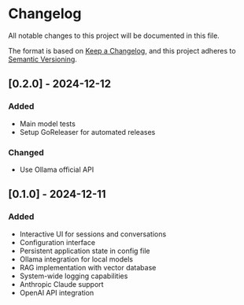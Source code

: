 # Changelog

All notable changes to this project will be documented in this file.

The format is based on [Keep a Changelog](https://keepachangelog.com/en/1.1.0/),
and this project adheres to [Semantic Versioning](https://semver.org/spec/v2.0.0.html).

## [0.2.0] - 2024-12-12

### Added

- Main model tests
- Setup GoReleaser for automated releases

### Changed

- Use Ollama official API

## [0.1.0] - 2024-12-11

### Added

- Interactive UI for sessions and conversations
- Configuration interface
- Persistent application state in config file
- Ollama integration for local models
- RAG implementation with vector database
- System-wide logging capabilities
- Anthropic Claude support
- OpenAI API integration
